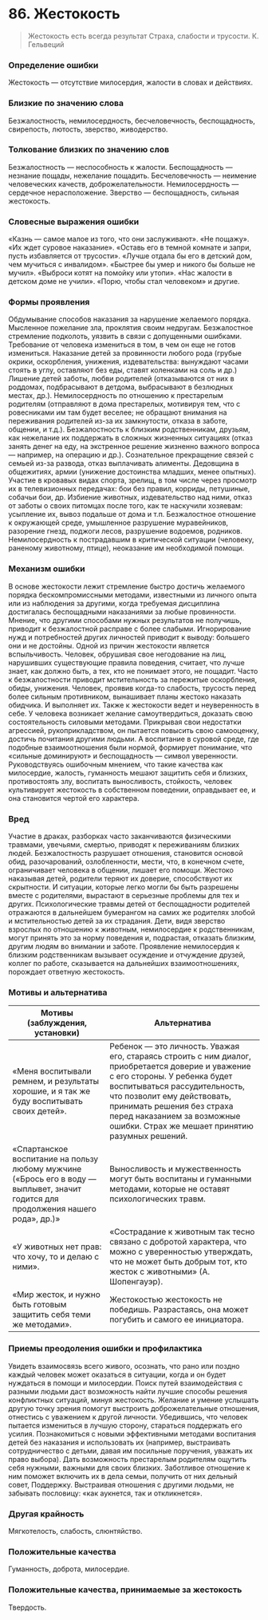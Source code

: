 # 86. Жестокость
>Жестокость есть всегда результат 
Страха, слабости и трусости.
К. Гельвеций 

### Определение ошибки
Жестокость — отсутствие милосердия, жалости в словах и действиях.

### Близкие по значению слова
Безжалостность, немилосердность, бесчеловечность, беспощадность, свирепость, лютость, зверство, живодерство.

### Толкование близких по значению слов
Безжалостность — неспособность к жалости.
Беспощадность — незнание пощады, нежелание пощадить.
Бесчеловечность — неимение человеческих качеств, доброжелательности.
Немилосердность — сердечное нерасположение.
Зверство — беспощадность, сильная жестокость.

### Словесные выражения ошибки
«Казнь — самое малое из того, что они заслуживают».
«Не пощажу».
«Их ждет суровое наказание».
«Оставь его в темной комнате и запри, пусть избавляется от трусости».
«Лучше отдала бы его в детский дом, чем мучиться с инвалидом».
«Быстрее бы умер и никого бы больше не мучил».
«Выброси котят на помойку или утопи».
«Нас жалости в детском доме не учили».
«Порю, чтобы стал человеком» и другие.

### Формы проявления
Обдумывание способов наказания за нарушение желаемого порядка.
Мысленное пожелание зла, проклятия своим недругам.
Безжалостное стремление подколоть, уязвить в связи с допущенными ошибками.
Требование от человека измениться в том, в чем он еще не готов измениться.
Наказание детей за провинности любого рода (грубые окрики, оскорбления, унижения, издевательства: вынуждают часами стоять в углу, оставляют без еды, ставят коленками на соль и др.)
Лишение детей заботы, любви родителей (отказываются от них в роддомах, подбрасывают в детдома, выбрасывают в безлюдных местах, др.).
Немилосердность по отношению к престарелым родителям (отправляют в дома престарелых, мотивируя тем, что с ровесниками им там будет веселее; не обращают внимания на переживания родителей из-за их замкнутости, отказа в заботе, общении, и т.д.).
Безжалостность к близким родственникам, друзьям, как нежелание их поддержать в сложных жизненных ситуациях (отказ занять денег на еду, на экстренное решение жизненно важного вопроса — например, на операцию и др.).
Сознательное прекращение связей с семьей из-за развода, отказ выплачивать алименты.
Дедовщина в общежитиях, армии (унижение достоинства младших, менее опытных).
Участие в кровавых видах спорта, зрелищ, в том числе через просмотр их в телевизионных передачах: бои без правил, корриды, петушиные, собачьи бои, др.
Избиение животных, издевательство над ними, отказ от заботы о своих питомцах после того, как те наскучили хозяевам: усыпление их, вывоз подальше от дома и т.п.
Безжалостное отношение к окружающей среде, умышленное разрушение муравейников, разорение гнезд, поджоги лесов, разрушение водоемов, родников.
Немилосердность к пострадавшим в критической ситуации (человеку, раненому животному, птице), неоказание им необходимой помощи.

### Механизм ошибки
В основе жестокости лежит стремление быстро достичь желаемого порядка бескомпромиссными методами, известными из личного опыта или из наблюдения за другими, когда требуемая дисциплина достигалась беспощадными наказаниями за любые провинности. Мнение, что другими способами нужных результатов не получишь, приводит к безжалостной расправе с более слабыми. Игнорирование нужд и потребностей других личностей приводит к выводу: большего они и не достойны.
Одной из причин жестокости является вспыльчивость. Человек, обрушивая свое негодование на лиц, нарушивших существующие правила поведения, считает, что лучше знает, как должно быть, а тех, кто не понимает этого, не пощадит.
Часто к безжалостности приводит мстительность за пережитые оскорбления, обиды, унижения. Человек, проявив когда-то слабость, трусость перед более сильным противником, вынашивает планы жестоко наказать обидчика. И выполняет их.
Также к жестокости ведет и неуверенность в себе. У человека возникает желание самоутвердиться, доказать свою состоятельность силовыми методами. Прикрывая свои недостатки агрессией, рукоприкладством, он пытается повысить свою самооценку, достичь почитания другими людьми. А воспитание в суровой среде, где подобные взаимоотношения были нормой, формирует понимание, что «сильные доминируют» и беспощадность — символ уверенности.
Руководствуясь ошибочным мнением, что такие качества как милосердие, жалость, гуманность мешают защитить себя и близких, противостоять злу, воспитать выносливость, стойкость, человек культивирует жестокость в собственном поведении, оправдывает ее, и она становится чертой его характера.

### Вред
Участие в драках, разборках часто заканчиваются физическими травмами, увечьями, смертью, приводят к переживаниям близких людей.
Безжалостность разрушает отношения, становится основой обид, разочарований, озлобленности, мести, что, в конечном счете, ограничивает человека в общении, лишает его помощи.
Жестоко наказывая детей, родители теряют их доверие, способствуют их скрытности. И ситуации, которые легко могли бы быть разрешены вместе с родителями, вырастают в серьезные проблемы для тех и других. Психологические травмы детей от беспощадности родителей отражаются в дальнейшем бумерангом на самих же родителях злобой и мстительностью детей за их страдания.
Дети, видя зверство взрослых по отношению к животным, немилосердие к родственникам, могут принять это за норму поведения и, подрастая, отказать близким, другим людям во внимании и заботе.
Проявление немилосердия к близким родственникам вызывает осуждение и отчуждение друзей, коллег по работе, сказывается на дальнейших взаимоотношениях, порождает ответную жестокость.

### Мотивы и альтернатива
Мотивы (заблуждения, установки) | Альтернатива
---|---
«Меня воспитывали ремнем, и результаты хорошие, и я так же буду воспитывать своих детей».	| Ребенок — это личность. Уважая его, стараясь строить с ним диалог, приобретается доверие и уважение с его стороны. У ребенка будет воспитываться рассудительность, что позволит ему действовать, принимать решения без страха перед наказанием за возможные ошибки. Страх же мешает принятию разумных решений.
«Спартанское воспитание на пользу любому мужчине («Брось его в воду — выплывет, значит годится для продолжения нашего рода», др.)»	| Выносливость и мужественность могут быть воспитаны и гуманными методами, которые не оставят психологических травм.
«У животных нет прав: что хочу, то и делаю с ними».	| «Сострадание к животным так тесно связано с добротой характера, что можно с уверенностью утверждать, что не может быть добрым тот, кто жесток с животными» (А. Шопенгауэр).
«Мир жесток, и нужно быть готовым защитить себя теми же методами».	| Жестокостью жестокость не победишь. Разрастаясь, она может погубить и самого ее инициатора.

### Приемы преодоления ошибки и профилактика
Увидеть взаимосвязь всего живого, осознать, что рано или поздно каждый человек может оказаться в ситуации, когда и он будет нуждаться в помощи и милосердии.
Поиск путей взаимодействия с разными людьми даст возможность найти лучшие способы решения конфликтных ситуаций, минуя жестокость.
Желание и умение услышать другую точку зрения помогут выстроить доброжелательные отношения, отнестись с уважением к другой личности.
Убедившись, что человек пытается измениться в лучшую сторону, стараться поддержать его усилия.
Познакомиться с новыми эффективными методами воспитания детей без наказания и использовать их (например, выстраивать сотрудничество с детьми, давая им посильные поручения, уважать их право выбора).
Дать возможность престарелым родителям ощутить себя нужными, важными для своих близких. Заботливое отношение к ним поможет включить их в дела семьи, получить от них дельный совет,
Поддержку.
Выстраивая отношения с другими людьми, не забывать пословицу: «как аукнется, так и откликнется».

### Другая крайность
Мягкотелость, слабость, слюнтяйство.

### Положительные качества
Гуманность, доброта, милосердие.

### Положительные качества, принимаемые за жестокость
Твердость. 
